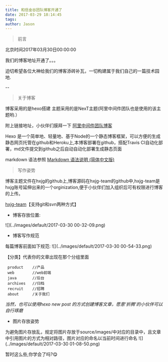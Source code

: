 ```yaml
---
title: 和信金谷团队博客开通了
date: 2017-03-29 18:14:45
tags:
author: Jason
---
```

> 前言

北京时间2017年03月30日00:00:00

我们的博客地址开通了。。。

迫切希望各位大神给我们的博客添砖补瓦，一切构建属于我们自己的一篇技术园地.

--

<!-- more -->

> 关于博客

博客采用的是hexo搭建 主题采用的是NexT主题(阿里中间件团队也是使用的该主题哟.）

附上链接地址，小伙伴们膜拜一下	[阿里中间件团队博客](http://jm.taobao.org/)

Hexo 是一个简单地、轻量地、基于Node的一个静态博客框架，可以方便的生成静态网页托管在github和Heroku上,本博客部署在github，搭配Travis CI自动化部署，md文件提交到github之后自动自动化部署生成静态页面

markdown 语法参照	[Markdown 语法说明 (简体中文版) ](http://www.appinn.com/markdown/)


> 写作姿势

博客主题文件在hxjg的github上,博客源码在hxjg-team的github中,hxjg-team是hxjg账号延伸出来的一个orginization,便于小伙伴们加入组织后可有权限进行博客的上传。

[hxjg-team](https://github.com/hxjg-team/blogSource.git)【支持git和svn两种方式】

* 博客存放位置:

![](../images/default/2017-03-30 00-32-09.png)

* 博客写作规范

每篇博客前面如下规范:
![](../images/default/2017-03-30 00-54-33.png)

【分类】代表你的文章出现在那个分组里面

	 product	//产品
	 web		//web前端
	 java		//后台
	 archives	//归档
	 recruit	//招聘
	 about		/关于我们

*当然，也可以使用hexo new post 的方式创建博客文章，愿意‘折腾’的小伙伴可以自行琢磨*

* 图片存放姿势

为避免图片存放乱，规定将图片存放于source/images/中对应的目录中，且文章中引用图片的方式为相对路径，图片对应的命名以当前时间进行命名
![](../images/default/2017-03-30 01-08-50.png)

暂时这么些,你学会了吗?😋







